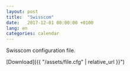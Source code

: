```yaml
---
layout: post
title:  "Swisscom"
date:   2017-12-01 00:00:00 +0100
lang: en
categories: calendar
---
```

Swisscom configuration file.

[Download]({{ "/assets/file.cfg" | relative_url }}")
